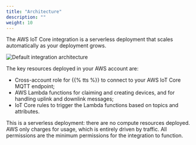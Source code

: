 ```yaml
---
title: "Architecture"
description: ""
weight: 10
---
```


The AWS IoT Core integration is a serverless deployment that scales automatically as your deployment grows.

<!--more-->

![Default integration architecture](../architecture.svg)

The key resources deployed in your AWS account are:

- Cross-account role for {{% tts %}} to connect to your AWS IoT Core MQTT endpoint;
- AWS Lambda functions for claiming and creating devices, and for handling uplink and downlink messages;
- IoT Core rules to trigger the Lambda functions based on topics and attributes.

This is a serverless deployment: there are no compute resources deployed. AWS only charges for usage, which is entirely driven by traffic. All permissions are the minimum permissions for the integration to function.
